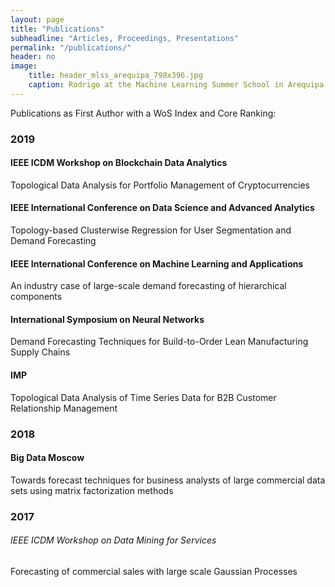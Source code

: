 ```yaml
---
layout: page
title: "Publications"
subheadline: "Articles, Proceedings, Presentations"
permalink: "/publications/"
header: no
image:
    title: header_mlss_arequipa_798x396.jpg
    caption: Rodrigo at the Machine Learning Summer School in Arequipa
---
```


Publications as First Author with a WoS Index and Core Ranking:
### 2019
#### IEEE ICDM Workshop on Blockchain Data Analytics
Topological Data Analysis for Portfolio Management of Cryptocurrencies
#### IEEE International Conference on Data Science and Advanced Analytics
Topology-based Clusterwise Regression for User Segmentation and Demand Forecasting
#### IEEE International Conference on Machine Learning and Applications
An industry case of large-scale demand forecasting of hierarchical components
#### International Symposium on Neural Networks
Demand Forecasting Techniques for Build-to-Order Lean Manufacturing Supply Chains
#### IMP
Topological Data Analysis of Time Series Data for B2B Customer Relationship Management

### 2018
#### Big Data Moscow
Towards forecast techniques for business analysts of large commercial data sets using matrix factorization methods

### 2017
###### IEEE ICDM Workshop on Data Mining for Services
Forecasting of commercial sales with large scale Gaussian Processes

